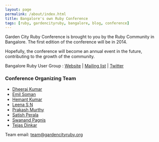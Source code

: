 ```yaml
---
layout: page
permalink: /about/index.html
title: Bangalore's own Ruby Conference
tags: [ruby, gardencityruby, bangalore, blog, conference]
---
```


Garden City Ruby Conference is brought to you by the Ruby Community in Bangalore. The first edition of the conference will be in 2014. 

Hopefully, the conference will become an annual event in the future, contributing to the growth of the community.

Bangalore Ruby User Group : [Website](http://bangaloreruby.org) | [Mailing list](https://groups.google.com/forum/#!forum/bangalorerug) | [Twitter](https://twitter.com/bangaloreruby/)

### Conference Organizing Team
* [Dheeraj Kumar](https://twitter.com/codepodu)
* [Emil Soman](https://twitter.com/emil_soman)
* [Hemant Kumar](https://twitter.com/gnufied)
* [Leena S N](https://twitter.com/leenasn)
* [Prakash Murthy](https://twitter.com/_prakash)
* [Satish Perala](https://twitter.com/satishperala)
* [Swanand Pagnis](https://twitter.com/_swanand)
* [Tejas Dinkar](https://twitter.com/tdinkar)

Team email: [team@gardencityruby.org](mailto:team@gardencityruby.org)
